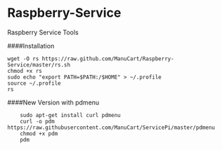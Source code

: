 Raspberry-Service
=================

Raspberry Service Tools

####Installation

    wget -O rs https://raw.github.com/ManuCart/Raspberry-Service/master/rs.sh
    chmod +x rs
    sudo echo "export PATH=$PATH:/$HOME" > ~/.profile
    source ~/.profile
    rs

####New Version with pdmenu
```
    sudo apt-get install curl pdmenu
    curl -o pdm https://raw.githubusercontent.com/ManuCart/ServicePi/master/pdmenu
    chmod +x pdm
    pdm
```
